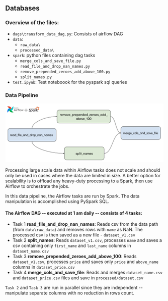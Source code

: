 
## Databases

### Overview of the files: 
<!-- toc -->
- `dags\transform_data_dag.py`: Consists of airflow DAG 
- `data`: 
   - `raw_data\`
   - `processed_data\`
- `spark`: python files containing dag tasks 
  - `merge_cols_and_save_file.py`
  - `read_file_and_drop_nan_names.py`
  - `remove_prepended_zeroes_add_above_100.py`
  - `split_names.py`
- `test.ipynb`: Test noteboook for the pyspark sql queries
<!-- tocstop -->

### Data Pipeline
![Model](data_pipeline.png)

Processing large scale data within Airflow tasks does not scale and should only be used in cases where the data are limited in size. A better option for scalability is to offload any heavy-duty processing to a Spark, then use Airflow to orchestrate the jobs. 

In this data pipeline, the Airflow tasks are run by Spark. The data manipulation is accomplished using PySpark SQL. 


#### The Airflow DAG -- executed at 1 am daily -- consists of 4 tasks:

- Task 1 **read_file_and_drop_nan_names**: Reads csv from the data path (from `data\raw_data`) and removes rows with `name` as NaN. The processed csv is then saved as a new file - `dataset_v1.csv`
- Task 2 **split_names**:  Reads `dataset_v1.csv`, processes `name` and saves a csv containing only `first_name` and `last_name`  columns in  `dataset_name.csv`
- Task 3 **remove_prepended_zeroes_add_above_100**:  Reads `dataset_v1.csv`, processes `price` and saves only `price` and `above_name` columns in `dataset_price.csv`
- Task 4 **merge_cols_and_save_file**: Reads and merges `dataset_name.csv` and `dataset_price.csv` files and save in `processed/dataset.csv`

`Task 2` and `Task 3` are run in parallel since they are independent -- manipulate separate columns with no reduction in rows count.   
